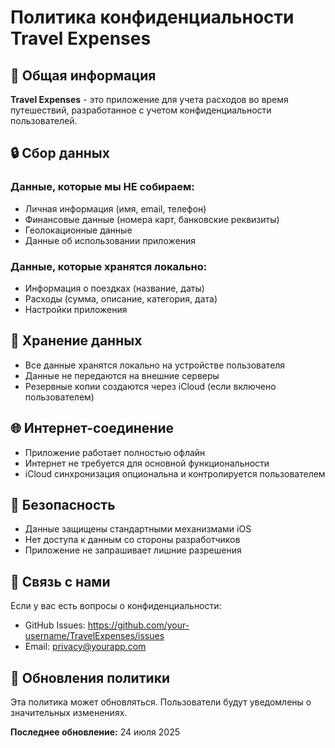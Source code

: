 # Политика конфиденциальности Travel Expenses

## 📱 Общая информация

**Travel Expenses** - это приложение для учета расходов во время путешествий, разработанное с учетом конфиденциальности пользователей.

## 🔒 Сбор данных

### Данные, которые мы НЕ собираем:
- Личная информация (имя, email, телефон)
- Финансовые данные (номера карт, банковские реквизиты)
- Геолокационные данные
- Данные об использовании приложения

### Данные, которые хранятся локально:
- Информация о поездках (название, даты)
- Расходы (сумма, описание, категория, дата)
- Настройки приложения

## 💾 Хранение данных

- Все данные хранятся локально на устройстве пользователя
- Данные не передаются на внешние серверы
- Резервные копии создаются через iCloud (если включено пользователем)

## 🌐 Интернет-соединение

- Приложение работает полностью офлайн
- Интернет не требуется для основной функциональности
- iCloud синхронизация опциональна и контролируется пользователем

## 🔐 Безопасность

- Данные защищены стандартными механизмами iOS
- Нет доступа к данным со стороны разработчиков
- Приложение не запрашивает лишние разрешения

## 📧 Связь с нами

Если у вас есть вопросы о конфиденциальности:
- GitHub Issues: https://github.com/your-username/TravelExpenses/issues
- Email: privacy@yourapp.com

## 📅 Обновления политики

Эта политика может обновляться. Пользователи будут уведомлены о значительных изменениях.

**Последнее обновление:** 24 июля 2025 